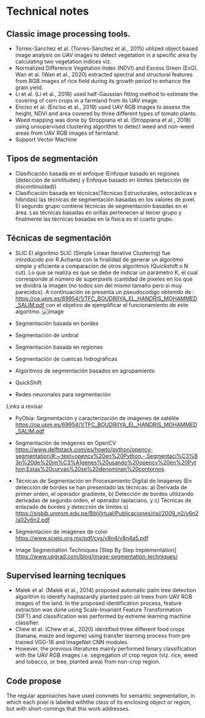 # Technical notes

## Classic image processing tools. 
- Torres-Sanchez et al. (Torres-Sánchez et al., 2015) utilized object based image analysis on UAV images to detect vegetation in a specific area by calculating two vegetation indices viz. 
- Normalized Difference Vegetation Index (NDVI) and Excess Green (ExG). Wan et al. (Wan et al., 2020) extracted spectral and structural features from RGB images of rice field during its growth period to enhance the grain yield. 
- Li et al. (Li et al., 2018) used half-Gaussian fitting method to estimate the covering of corn crops in a farmland from its UAV image. 
- Enciso et al. (Enciso et al., 2019) used UAV RGB images to assess the height, NDVI and area covered by three different types of tomato plants.
- Weed mapping was done by Stroppiana et al. (Stroppiana et al., 2018) using unsupervised clustering algorithm to detect weed and non-weed areas from UAV RGB images of farmland.
- Support Vector Machine



## Tipos de segmentación
- Clasificación basada en el enfoque (Enfoque basado en regiones (detección de similitudes) y Enfoque basado en límites (detección de discontinuidad))
- Clasificación basada en técnicas(Técnicas Estructurales, estocásticas e híbridas)
las técnicas de segmentación basadas en los valores de pıxel. El segundo grupo contiene técnicas de segmentación basadas en el área. Las técnicas basadas en orillas pertenecen al tercer grupo y finalmente las técnicas basadas en la física es el cuarto grupo.
## Técnicas de segmentación
- SLIC
El algoritmo SLIC (Simple Linear Iterative Clustering) fue introducido por R.Achanta con la finalidad de generar un algoritmo simple y eficiente a comparación de otros algoritmos (Quickshift o N cut). Lo que se realiza es que se debe de indicar un parámetro K, el cual corresponde al número de superpixels (cantidad de pixeles en los que se dividirá la imagen (no todos son del mismo tamaño pero si muy parecidos).  A continuación se presenta un pseudocodigo obtenido de : https://oa.upm.es/69954/1/TFC_BOUDRIIYA_EL_HANDRIS_MOHAMMED_SALIM.pdf con el objetivo de ejemplificar el funcionamiento de este algoritmo.
![image](https://user-images.githubusercontent.com/111094131/191816901-fb7cc23f-c1b4-4a94-a8f5-6121936e7ffe.png)



- Segmentación basada en bordes

- Segmentación de umbral

- Segmentación basada en regiones

- Segmentación de cuencas hidrográficas

- Algoritmos de segmentación basados en agrupamiento

- QuickShift

- Redes neuronales para segmentación

Links a revisar
- PyObia: Segmentación y caracterización de imágenes de satélite
https://oa.upm.es/69954/1/TFC_BOUDRIIYA_EL_HANDRIS_MOHAMMED_SALIM.pdf

- Segmentación de imágenes en OpenCV https://www.delftstack.com/es/howto/python/opencv-segmentation/#:~:text=opencv%20en%20Python.-,Segmentaci%C3%B3n%20de%20im%C3%A1genes%20usando%20opencv%20en%20Python,Estas%20curvas%20se%20denominan%20contornos.

- Técnicas de Segmentación en Procesamiento Digital de Imágenes (En detección de bordes se han presentado las técnicas: a) Derivada de primer orden, el operador gradiente, b) Detección de bordes utilizando derivadas de segundo orden, el operador laplaciano, y c) Técnicas de enlazado de bordes y detección de límites.s)
https://sisbib.unmsm.edu.pe/BibVirtual/Publicaciones/risi/2009_n2/v6n2/a02v6n2.pdf

- Segmentacion de imágenes de color
https://www.scielo.org.mx/pdf/cys/v8n4/v8n4a5.pdf

- Image Segmentation Techniques [Step By Step Implementation]
https://www.upgrad.com/blog/image-segmentation-techniques/


## Supervised learning tecniques
- Malek et al. (Malek et al., 2014) proposed automatic palm tree detection algorithm to identify haphazardly planted palm oil trees from UAV RGB images of the land. In the proposed identification process, feature extraction was done using Scale-Invariant Feature Transformation (SIFT) and classification was performed by extreme learning machine classifier.
- Chew et al. (Chew et al., 2020) identified three different food crops (banana, maize and legume) using transfer learning process from pre trained VGG-16 and ImageNet CNN modules.
- However, the previous literatures mainly performed binary classification with the UAV RGB images i.e. segregation of crop region (viz. rice, weed and tobacco, or tree, planted area) from non-crop region.

## Code propose
The regular approaches have used convnets for semantic segmentation, in which each pixel is labeled withthe class of its enclosing object or region, but with short-comings that this work addresses.
